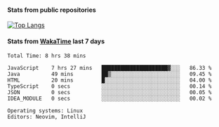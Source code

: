 #### Stats from public repositories

[![Top Langs](https://github-readme-stats.vercel.app/api/top-langs/?username=hyoghurt&layout=compact&exclude_repo=multiserver,docker_compose&langs_count=6)](https://github.com/anuraghazra/github-readme-stats)

#### Stats from [WakaTime](https://wakatime.com/@hyoghurt) last 7 days
<!--START_SECTION:waka-->

```text
Total Time: 8 hrs 38 mins

JavaScript    7 hrs 27 mins   █████████████████████▓░░░   86.33 %
Java          49 mins         ██▒░░░░░░░░░░░░░░░░░░░░░░   09.45 %
HTML          20 mins         █░░░░░░░░░░░░░░░░░░░░░░░░   04.00 %
TypeScript    0 secs          ░░░░░░░░░░░░░░░░░░░░░░░░░   00.14 %
JSON          0 secs          ░░░░░░░░░░░░░░░░░░░░░░░░░   00.05 %
IDEA_MODULE   0 secs          ░░░░░░░░░░░░░░░░░░░░░░░░░   00.02 %

Operating systems: Linux
Editors: Neovim, IntelliJ
```

<!--END_SECTION:waka-->
